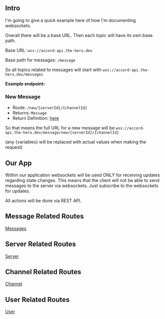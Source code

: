 ## Intro

I'm going to give a quick example here of how I'm documenting websockets.

Overall there will be a base URL. Then each topic will have its own base path.

Base URL: `wss://accord-api.the-hero.dev`

Base path for messages: `/message`

So all topics related to messages will start with `wss://accord-api.the-hero.dev/messages`

**Example endpoint:**

### New Message
- Route: `/new/{serverId}/{channelId}`
- Returns: `Message`
- Return Definition: [here](https://github.com/P-William/COMP72070_Sec1_Group1_Server/tree/main/accord-api/src/main/java/com/group11/accord/api/message/Message.java)


So that means the full URL for a new message will be `wss://accord-api.the-hero.dev/message/new/{serverId}/{channelId}` 

(any {variables} will be replaced with actual values when making the request)


## Our App

Within our application websockets will be used ONLY for receiving updates regarding state changes. This means that the client will not be able to send messages to the server via websockets. Just subscribe to the websockets for updates.

All actions will be done via REST API.

## Message Related Routes
[Messages](docs/websockets/docs/Messages.md)
## Server Related Routes
[Server](docs/websockets/docs/Servers.md)
## Channel Related Routes
[Channel](docs/websockets/docs/Channels.md)
## User Related Routes
[User](docs/websockets/docs/Users.md)
